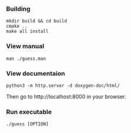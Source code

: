 ### Building

```
mkdir build && cd build
cmake ..
make all install
```

### View manual

```
man ./guess.man
```

### View documentaion

```
python3 -m http.server -d doxygen-doc/html/
```

Then go to http://localhost:8000 in your browser.

### Run executable

```
./guess [OPTION]
```
